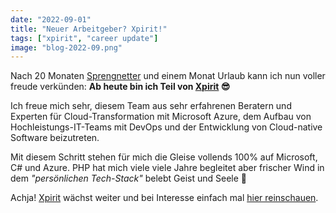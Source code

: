 ```yaml
---
date: "2022-09-01"
title: "Neuer Arbeitgeber? Xpirit!"
tags: ["xpirit", "career update"]
image: "blog-2022-09.png"
---
```


Nach 20 Monaten [Sprengnetter] und einem Monat Urlaub kann ich nun voller freude verkünden: **Ab heute bin ich Teil von [Xpirit] :sunglasses:**

Ich freue mich sehr, diesem Team aus sehr erfahrenen Beratern und Experten für Cloud-Transformation mit Microsoft Azure, dem Aufbau von Hochleistungs-IT-Teams mit DevOps und der Entwicklung von Cloud-native Software beizutreten.

Mit diesem Schritt stehen für mich die Gleise vollends 100% auf Microsoft, C# und Azure. PHP hat mich viele viele Jahre begleitet aber frischer Wind in dem *"persönlichen Tech-Stack"* belebt Geist und Seele :angel:

Achja! [Xpirit] wächst weiter und bei Interesse einfach mal [hier reinschauen][1].

  [Sprengnetter]: https://www.sprengnetter.de
  [Xpirit]: https://www.xpirit.com
  [1]: https://xpirit.com/company/team/#germany